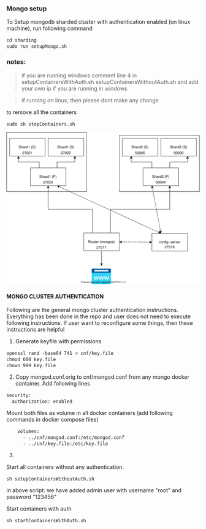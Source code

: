 ### Mongo setup


To Setup mongodb sharded cluster with authentication enabled (on linux machine), run following command
```
cd sharding
sudo run setupMongo.sh
```

### notes: 
>if you are running windows comment line 4 in setupContainersWithAuth.sh setupContainersWithoutAuth.sh and add your own ip if you are running in windows

>if running on linux, then please dont make any change


to remove all the containers
```
sudo sh stopContainers.sh
```


![mongo setup](structure.drawio.svg)




#### MONGO CLUSTER AUTHENTICATION
Following are the general mongo cluster authentication instructions.
Everything has been done in the repo and user does not need to execute following instructions.
If user want to reconfigure some things, then these instructions are helpful

1) Generate keyfile with permissions

```
openssl rand -base64 741 > cnf/key.file
chmod 600 key.file
chown 999 key.file 
```

2) Copy mongod.conf.orig to cnf/mongod.conf from any mongo docker container.
Add following lines

```
security:
  authorization: enabled
```

Mount both files as volume in all docker containers
(add following commands in docker compose files)
```
    volumes:
      - ../cnf/mongod.conf:/etc/mongod.conf
      - ../cnf/key.file:/etc/key.file

```

3)

Start all containers without any authentication.
```
sh setupContainersWithoutAuth.sh
```
in above script:
we have added admin user with username "root" and password "123456"

Start containers with auth
```
sh startContainersWithAuth.sh
```

